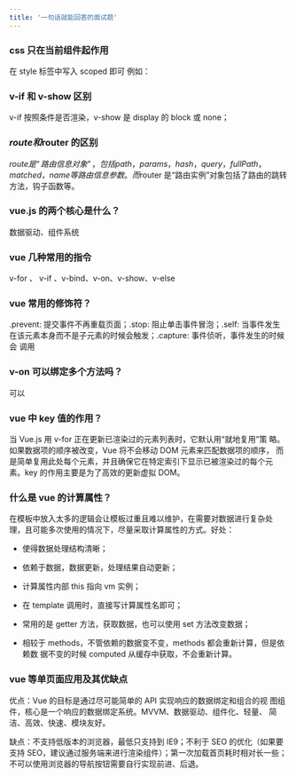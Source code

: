 ```yaml
---
title: '一句话就能回答的面试题'
---
```


### css 只在当前组件起作用

在 style 标签中写入 scoped 即可 例如：<style scoped></style>

### v-if 和 v-show 区别

v-if 按照条件是否渲染，v-show 是 display 的 block 或 none；

### $route 和$router 的区别

$route 是“路由信息对象”，包括 path，params，hash，query，fullPath，
matched，name 等路由信息参数。而$router 是“路由实例”对象包括了路由的跳转
方法，钩子函数等。

### vue.js 的两个核心是什么？

数据驱动、组件系统

### vue 几种常用的指令

v-for 、 v-if 、v-bind、v-on、v-show、v-else

### vue 常用的修饰符？

.prevent: 提交事件不再重载页面；.stop: 阻止单击事件冒泡；.self: 当事件发生
在该元素本身而不是子元素的时候会触发；.capture: 事件侦听，事件发生的时候会
调用

### v-on 可以绑定多个方法吗？

可以

### vue 中 key 值的作用？

当 Vue.js 用 v-for 正在更新已渲染过的元素列表时，它默认用“就地复用”策
略。如果数据项的顺序被改变，Vue 将不会移动 DOM 元素来匹配数据项的顺序，
而是简单复用此处每个元素，并且确保它在特定索引下显示已被渲染过的每个元
素。key 的作用主要是为了高效的更新虚拟 DOM。

### 什么是 vue 的计算属性？

在模板中放入太多的逻辑会让模板过重且难以维护，在需要对数据进行复杂处
理，且可能多次使用的情况下，尽量采取计算属性的方式。好处：

* 使得数据处理结构清晰；

* 依赖于数据，数据更新，处理结果自动更新；

* 计算属性内部 this 指向 vm 实例；

* 在 template 调用时，直接写计算属性名即可；

* 常用的是 getter 方法，获取数据，也可以使用 set 方法改变数据；

* 相较于 methods，不管依赖的数据变不变，methods 都会重新计算，但是依赖数
据不变的时候 computed 从缓存中获取，不会重新计算。

### vue 等单页面应用及其优缺点

优点：Vue 的目标是通过尽可能简单的 API 实现响应的数据绑定和组合的视
图组件，核心是一个响应的数据绑定系统。MVVM、数据驱动、组件化、轻量、
简洁、高效、快速、模块友好。

缺点：不支持低版本的浏览器，最低只支持到 IE9；不利于 SEO 的优化（如果要支持 SEO，建议通过服务端来进行渲染组件）；第一次加载首页耗时相对长一些；不可以使用浏览器的导航按钮需要自行实现前进、后退。
